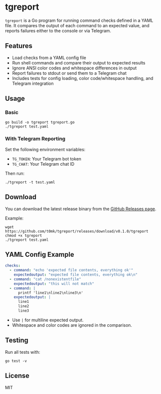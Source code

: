 # tgreport

`tgreport` is a Go program for running command checks defined in a YAML file. It compares the output of each command to an expected value, and reports failures either to the console or via Telegram.

## Features
- Load checks from a YAML config file
- Run shell commands and compare their output to expected results
- Ignore ANSI color codes and whitespace differences in output
- Report failures to stdout or send them to a Telegram chat
- Includes tests for config loading, color code/whitespace handling, and Telegram integration

## Usage

### Basic
```
go build -o tgreport tgreport.go
./tgreport test.yaml
```

### With Telegram Reporting
Set the following environment variables:
- `TG_TOKEN`: Your Telegram bot token
- `TG_CHAT`: Your Telegram chat ID

Then run:
```
./tgreport -t test.yaml
```

## Download

You can download the latest release binary from the [GitHub Releases page](https://github.com/t0mk/tgreport/releases/tag/v0.1.0).

Example:

```
wget https://github.com/t0mk/tgreport/releases/download/v0.1.0/tgreport
chmod +x tgreport
./tgreport test.yaml
```

## YAML Config Example
```yaml
checks:
  - command: "echo 'expected file contents, everything ok'"
    expectedoutput: "expected file contents, everything ok\n"
  - command: "cat /nonexistentfile"
    expectedoutput: "this will not match"
  - command: |
      printf 'line1\nline2\nline3\n'
    expectedoutput: |
      line1
      line2
      line3
```
- Use `|` for multiline expected output.
- Whitespace and color codes are ignored in the comparison.

## Testing
Run all tests with:
```
go test -v
```

## License
MIT 